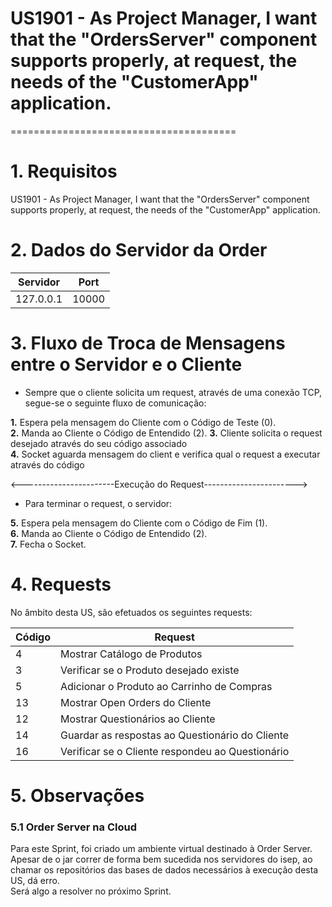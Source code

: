 # US1901 - As Project Manager, I want that the "OrdersServer" component supports properly, at request, the needs of the "CustomerApp" application.
=======================================


# 1. Requisitos

US1901 - As Project Manager, I want that the "OrdersServer" component supports properly, at request, the needs of the "CustomerApp" application.

# 2. Dados do Servidor da Order

| Servidor  | Port  |
|-----------|-------|
| 127.0.0.1 | 10000 |

# 3. Fluxo de Troca de Mensagens entre o Servidor e o Cliente

* Sempre que o cliente solicita um request, através de uma conexão TCP, segue-se o seguinte fluxo de comunicação:

**1.** Espera pela mensagem do Cliente com o Código de Teste (0).  
**2.** Manda ao Cliente o Código de Entendido (2).
**3.** Cliente solicita o request desejado através do seu código associado  
**4.** Socket aguarda mensagem do client e verifica qual o request a executar através do código

<-----------------------Execução do Request----------------------->

* Para terminar o request, o servidor:

**5.** Espera pela mensagem do Cliente com o Código de Fim (1).  
**6.** Manda ao Cliente o Código de Entendido (2).  
**7.** Fecha o Socket.  

# 4. Requests

No âmbito desta US, são efetuados os seguintes requests:

| Código | Request                                          |
|--------|--------------------------------------------------|
| 4      | Mostrar Catálogo de Produtos                     |
| 3      | Verificar se o Produto desejado existe           |
| 5      | Adicionar o Produto ao Carrinho de Compras       |
| 13     | Mostrar Open Orders do Cliente                   |
| 12     | Mostrar Questionários ao Cliente                 |
| 14     | Guardar as respostas ao Questionário do Cliente  |
| 16     | Verificar se o Cliente respondeu ao Questionário |



# 5. Observações 

### 5.1 Order Server na Cloud

Para este Sprint, foi criado um ambiente virtual destinado à Order Server.  
Apesar de o jar correr de forma bem sucedida nos servidores do isep, ao chamar os repositórios das bases de dados necessários à execução desta US, dá erro.  
Será algo a resolver no próximo Sprint.




